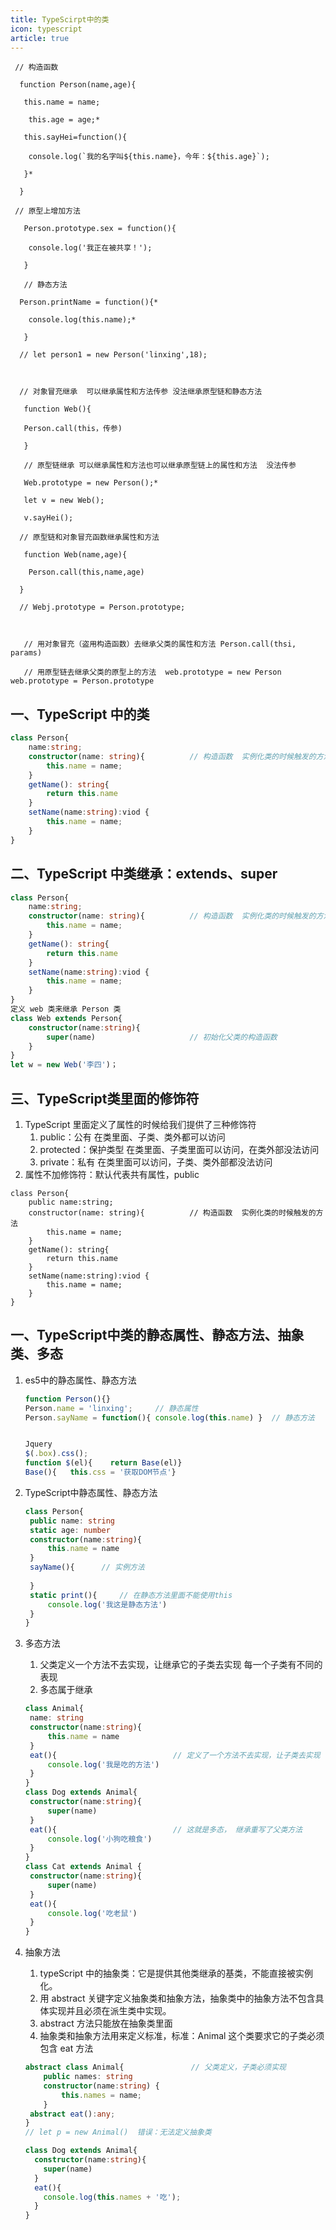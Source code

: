 ```yaml
---
title: TypeScirpt中的类
icon: typescript
article: true
---
```


```
 // 构造函数

  function Person(name,age){

   this.name = name;

    this.age = age;*

   this.sayHei=function(){

    console.log(`我的名字叫${this.name}，今年：${this.age}`);

   }*

  }

 // 原型上增加方法

   Person.prototype.sex = function(){

    console.log('我正在被共享！');

   }

   // 静态方法

  Person.printName = function(){*

    console.log(this.name);*

   }

  // let person1 = new Person('linxing',18);



  // 对象冒充继承  可以继承属性和方法传参 没法继承原型链和静态方法

   function Web(){

   Person.call(this，传参)

   }

   // 原型链继承 可以继承属性和方法也可以继承原型链上的属性和方法  没法传参

   Web.prototype = new Person();*

   let v = new Web();

   v.sayHei();

  // 原型链和对象冒充函数继承属性和方法

   function Web(name,age){

    Person.call(this,name,age)

  }

  // Webj.prototype = Person.prototype;

  

   // 用对象冒充（盗用构造函数）去继承父类的属性和方法 Person.call(thsi, params)

   // 用原型链去继承父类的原型上的方法  web.prototype = new Person    web.prototype = Person.prototype
```



## 一、TypeScript 中的类

```typescript
class Person{
	name:string;
	constructor(name: string){			// 构造函数  实例化类的时候触发的方法
		this.name = name;
	}
    getName(): string{
        return this.name
    }
    setName(name:string):viod {
        this.name = name;
    }
}
```

## 二、TypeScript 中类继承：extends、super

```typescript
class Person{
	name:string;
	constructor(name: string){			// 构造函数  实例化类的时候触发的方法
		this.name = name;
	}
    getName(): string{
        return this.name
    }
    setName(name:string):viod {
        this.name = name;
    }
}
定义 web 类来继承 Person 类
class Web extends Person{
	constructor(name:string){
		super(name)						// 初始化父类的构造函数				
	}
}
let w = new Web('李四')；
```

## 三、TypeScript类里面的修饰符

1. TypeScript 里面定义了属性的时候给我们提供了三种修饰符
   1. public：公有         											在类里面、子类、类外都可以访问
   2. protected：保护类型  									在类里面、子类里面可以访问，在类外部没法访问
   3. private：私有		                                           在类里面可以访问，子类、类外部都没法访问
2. 属性不加修饰符：默认代表共有属性，public

```
class Person{
	public name:string;
	constructor(name: string){			// 构造函数  实例化类的时候触发的方法
		this.name = name;
	}
    getName(): string{
        return this.name
    }
    setName(name:string):viod {
        this.name = name;
    }
}
```

## 一、TypeScript中类的静态属性、静态方法、抽象类、多态

1. es5中的静态属性、静态方法

   ```javascript
   function Person(){}
   Person.name = 'linxing';		// 静态属性
   Person.sayName = function(){ console.log(this.name) }  // 静态方法
   
   
   Jquery
   $(.box).css();
   function $(el){    return Base(el)}
   Base(){   this.css = '获取DOM节点'}
   
   ```

2. TypeScript中静态属性、静态方法

   ```typescript
   class Person{
   	public name: string
   	static age: number
   	constructor(name:string){
   		this.name = name
   	}
   	sayName(){		// 实例方法
   		
   	}
   	static print(){		// 在静态方法里面不能使用this
   		console.log('我这是静态方法')
   	}
   }
   ```
   
3. 多态方法

   1. 父类定义一个方法不去实现，让继承它的子类去实现  每一个子类有不同的表现
   2. 多态属于继承

   ```typescript
   class Animal{
   	name: string
   	constructor(name:string){
   		this.name = name
   	}
   	eat(){							// 定义了一个方法不去实现，让子类去实现
   		console.log('我是吃的方法')
   	}
   }
   class Dog extends Animal{
   	constructor(name:string){
   		super(name)
   	}
   	eat(){							// 这就是多态， 继承重写了父类方法
   		console.log('小狗吃粮食')
   	}
   }
   class Cat extends Animal {
   	constructor(name:string){
   		super(name)
   	}
   	eat(){
   		console.log('吃老鼠')
   	}
   }
   ```

   

4. 抽象方法

   1. typeScript 中的抽象类：它是提供其他类继承的基类，不能直接被实例化。
   2. 用 abstract 关键字定义抽象类和抽象方法，抽象类中的抽象方法不包含具体实现并且必须在派生类中实现。
   3. abstract 方法只能放在抽象类里面
   4. 抽象类和抽象方法用来定义标准，标准：Animal 这个类要求它的子类必须包含 eat 方法

   ```typescript
   abstract class Animal{				// 父类定义，子类必须实现
       public names: string
       constructor(name:string) { 
           this.names = name;
       }
   	abstract eat():any;
   }
   // let p = new Animal()  错误：无法定义抽象类
   
   class Dog extends Animal{
     constructor(name:string){
       super(name)
     }
     eat(){
       console.log(this.names + '吃');
     }
   }
   ```

   


